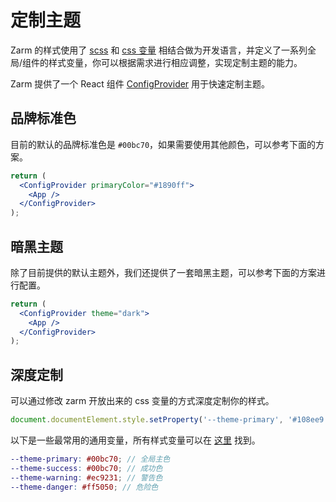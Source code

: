 # 定制主题

Zarm 的样式使用了 [scss](https://sass-lang.com) 和 [css 变量](https://www.w3.org/Style/CSS/) 相结合做为开发语言，并定义了一系列全局/组件的样式变量，你可以根据需求进行相应调整，实现定制主题的能力。

Zarm 提供了一个 React 组件 [ConfigProvider](#/components/config-provider) 用于快速定制主题。

## 品牌标准色

目前的默认的品牌标准色是 `#00bc70`，如果需要使用其他颜色，可以参考下面的方案。

```jsx
return (
  <ConfigProvider primaryColor="#1890ff">
    <App />
  </ConfigProvider>
);
```

## 暗黑主题

除了目前提供的默认主题外，我们还提供了一套暗黑主题，可以参考下面的方案进行配置。

```jsx
return (
  <ConfigProvider theme="dark">
    <App />
  </ConfigProvider>
);
```

## 深度定制

可以通过修改 zarm 开放出来的 css 变量的方式深度定制你的样式。

```js
document.documentElement.style.setProperty('--theme-primary', '#108ee9');
```

以下是一些最常用的通用变量，所有样式变量可以在 [这里](https://github.com/ZhongAnTech/zarm/blob/master/packages/zarm/src/style/themes/default.scss) 找到。

```scss
--theme-primary: #00bc70; // 全局主色
--theme-success: #00bc70; // 成功色
--theme-warning: #ec9231; // 警告色
--theme-danger: #ff5050; // 危险色
```
